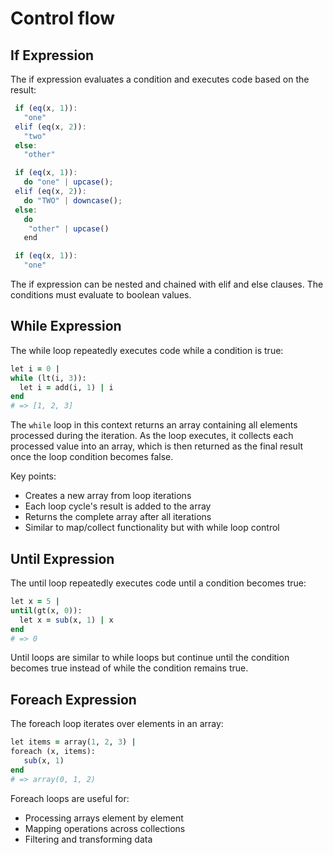 # Control flow

## If Expression

The if expression evaluates a condition and executes code based on the result:

```js
 if (eq(x, 1)):
   "one"
 elif (eq(x, 2)):
   "two"
 else:
   "other"
```

```js
 if (eq(x, 1)):
   do "one" | upcase();
 elif (eq(x, 2)):
   do "TWO" | downcase();
 else:
   do
    "other" | upcase()
   end
```

```js
 if (eq(x, 1)):
   "one"
```

The if expression can be nested and chained with elif and else clauses.
The conditions must evaluate to boolean values.

## While Expression

The while loop repeatedly executes code while a condition is true:

```ruby
let i = 0 |
while (lt(i, 3)):
  let i = add(i, 1) | i
end
# => [1, 2, 3]
```

The `while` loop in this context returns an array containing all elements processed during the iteration. As the loop executes, it collects each processed value into an array, which is then returned as the final result once the loop condition becomes false.

Key points:

- Creates a new array from loop iterations
- Each loop cycle's result is added to the array
- Returns the complete array after all iterations
- Similar to map/collect functionality but with while loop control

## Until Expression

The until loop repeatedly executes code until a condition becomes true:

```ruby
let x = 5 |
until(gt(x, 0)):
  let x = sub(x, 1) | x
end
# => 0
```

Until loops are similar to while loops but continue until the condition becomes true
instead of while the condition remains true.


## Foreach Expression

The foreach loop iterates over elements in an array:

```ruby
let items = array(1, 2, 3) |
foreach (x, items):
   sub(x, 1)
end
# => array(0, 1, 2)
```

Foreach loops are useful for:

- Processing arrays element by element
- Mapping operations across collections
- Filtering and transforming data
